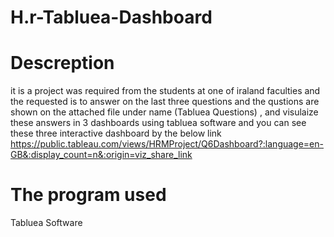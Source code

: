 # H.r-Tabluea-Dashboard

# Descreption
   it is a project was required from the students at one of iraland faculties 
   and the requested is to answer on the last three questions and the qustions are shown on the attached file under name (Tabluea Questions) , and visulaize these answers in 3        dashboards using tabluea software
   and you can see these three interactive dashboard by the below link
   https://public.tableau.com/views/HRMProject/Q6Dashboard?:language=en-GB&:display_count=n&:origin=viz_share_link


# The program used

  Tabluea Software 
